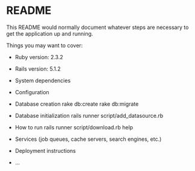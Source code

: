 # README

This README would normally document whatever steps are necessary to get the
application up and running.

Things you may want to cover:

* Ruby version: 2.3.2

* Rails version: 5.1.2

* System dependencies

* Configuration

* Database creation
rake db:create
rake db:migrate

* Database initialization
rails runner script/add_datasource.rb

* How to run
rails runner script/download.rb help

* Services (job queues, cache servers, search engines, etc.)

* Deployment instructions

* ...
